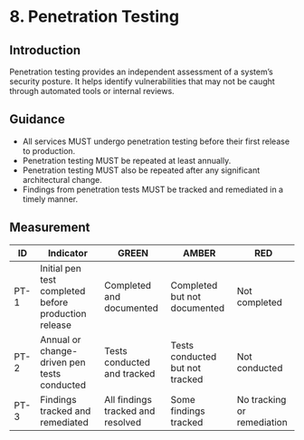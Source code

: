 # 8. Penetration Testing

## Introduction

Penetration testing provides an independent assessment of a system’s security posture. It helps identify vulnerabilities that may not be caught through automated tools or internal reviews.

## Guidance

- All services MUST undergo penetration testing before their first release to production.
- Penetration testing MUST be repeated at least annually.
- Penetration testing MUST also be repeated after any significant architectural change.
- Findings from penetration tests MUST be tracked and remediated in a timely manner.

## Measurement

| ID   | Indicator                                            | GREEN                             | AMBER                           | RED                        |
| ---- | ---------------------------------------------------- | --------------------------------- | ------------------------------- | -------------------------- |
| PT-1 | Initial pen test completed before production release | Completed and documented          | Completed but not documented    | Not completed              |
| PT-2 | Annual or change-driven pen tests conducted          | Tests conducted and tracked       | Tests conducted but not tracked | Not conducted              |
| PT-3 | Findings tracked and remediated                      | All findings tracked and resolved | Some findings tracked           | No tracking or remediation |
